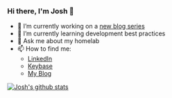### Hi there, I'm Josh 👋

- 🔭 I’m currently working on a [new blog series](https://blog.jmgilman.com/professional-python-applications-getting-started/)
- 🌱 I’m currently learning development best practices
- 💬 Ask me about my homelab
- 📫 How to find me:
  - [LinkedIn](https://www.linkedin.com/in/jmgilman)
  - [Keybase](https://keybase.io/jmgilman)
  - [My Blog](https://blog.jmgilman.com/)

[![Josh's github stats](https://github-readme-stats.vercel.app/api?username=jmgilman&count_private=true&show_icons=true&theme=radical&hide_rank=false)](https://github.com/anuraghazra/github-readme-stats)
